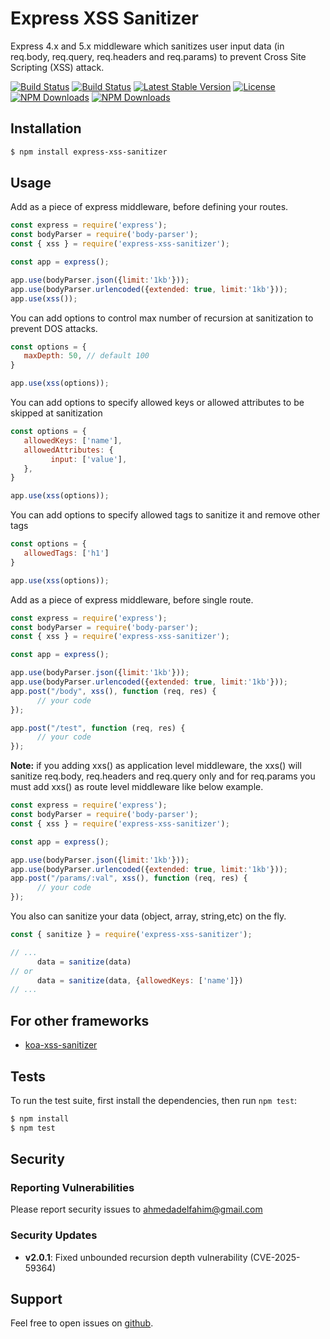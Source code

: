 # Express XSS Sanitizer
Express 4.x and 5.x middleware which sanitizes user input data (in req.body, req.query, req.headers and req.params) to prevent Cross Site Scripting (XSS) attack.

[![Build Status](https://img.shields.io/github/forks/AhmedAdelFahim/express-xss-sanitizer.svg?style=for-the-badge)](https://github.com/AhmedAdelFahim/express-xss-sanitizer)
[![Build Status](https://img.shields.io/github/stars/AhmedAdelFahim/express-xss-sanitizer.svg?style=for-the-badge)](https://github.com/AhmedAdelFahim/express-xss-sanitizer)
[![Latest Stable Version](https://img.shields.io/npm/v/express-xss-sanitizer.svg?style=for-the-badge)](https://www.npmjs.com/package/express-xss-sanitizer)
[![License](https://img.shields.io/npm/l/express-xss-sanitizer.svg?style=for-the-badge)](https://www.npmjs.com/package/express-xss-sanitizer)
[![NPM Downloads](https://img.shields.io/npm/dt/express-xss-sanitizer.svg?style=for-the-badge)](https://www.npmjs.com/package/express-xss-sanitizer)
[![NPM Downloads](https://img.shields.io/npm/dm/express-xss-sanitizer.svg?style=for-the-badge)](https://www.npmjs.com/package/express-xss-sanitizer)
## Installation
```bash
$ npm install express-xss-sanitizer
```
## Usage
Add as a piece of express middleware, before defining your routes.
```javascript
const express = require('express');
const bodyParser = require('body-parser');
const { xss } = require('express-xss-sanitizer');

const app = express();

app.use(bodyParser.json({limit:'1kb'}));
app.use(bodyParser.urlencoded({extended: true, limit:'1kb'}));
app.use(xss());
```
You can add options to control max number of recursion at sanitization to prevent DOS attacks.
```javascript
const options = {
   maxDepth: 50, // default 100
}

app.use(xss(options));
```
You can add options to specify allowed keys or allowed attributes to be skipped at sanitization
```javascript
const options = {
   allowedKeys: ['name'],
   allowedAttributes: {
         input: ['value'],
   },
}

app.use(xss(options));
```
You can add options to specify allowed tags to sanitize it and remove other tags
```javascript
const options = {
   allowedTags: ['h1']
}

app.use(xss(options));
```
Add as a piece of express middleware, before single route.
```javascript
const express = require('express');
const bodyParser = require('body-parser');
const { xss } = require('express-xss-sanitizer');

const app = express();

app.use(bodyParser.json({limit:'1kb'}));
app.use(bodyParser.urlencoded({extended: true, limit:'1kb'}));
app.post("/body", xss(), function (req, res) {
      // your code
});

app.post("/test", function (req, res) {
      // your code
});
```
__Note:__ if you adding xxs() as application level middleware, the xxs() will sanitize req.body, req.headers and req.query only and for req.params you must add xxs() as route level middleware like below example.

```javascript
const express = require('express');
const bodyParser = require('body-parser');
const { xss } = require('express-xss-sanitizer');

const app = express();

app.use(bodyParser.json({limit:'1kb'}));
app.use(bodyParser.urlencoded({extended: true, limit:'1kb'}));
app.post("/params/:val", xss(), function (req, res) {
      // your code
});

```
You also can sanitize your data (object, array, string,etc) on the fly.
```javascript
const { sanitize } = require('express-xss-sanitizer');

// ...
      data = sanitize(data)
// or
      data = sanitize(data, {allowedKeys: ['name']})
// ...
```
## For other frameworks
 * [koa-xss-sanitizer](https://www.npmjs.com/package/koa-xss-sanitizer)

## Tests
To run the test suite, first install the dependencies, then run `npm test`:
```bash
$ npm install
$ npm test
```
## Security

### Reporting Vulnerabilities
Please report security issues to [ahmedadelfahim@gmail.com](mailto:ahmedadelfahim@gmail.com)

### Security Updates
- **v2.0.1**: Fixed unbounded recursion depth vulnerability (CVE-2025-59364)
## Support
Feel free to open issues on [github](https://github.com/AhmedAdelFahim/express-xss-sanitizer.git).
